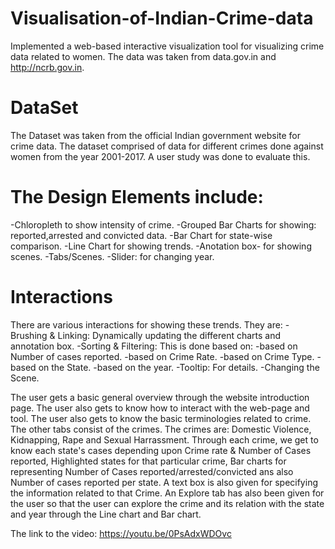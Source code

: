 # Visualisation-of-Indian-Crime-data
Implemented a web-based interactive visualization tool for visualizing crime data related to women. The data was taken from data.gov.in and http://ncrb.gov.in. 
# DataSet
  The Dataset was taken from the official Indian government website for crime data. The dataset comprised of data for different crimes done against women from the year 2001-2017.
  A user study was done to evaluate this.
# The Design Elements include:
-Chloropleth to show intensity of crime.
-Grouped Bar Charts for showing: reported,arrested and convicted data.
-Bar Chart for state-wise comparison.
-Line Chart for showing trends.
-Anotation box- for showing scenes.
-Tabs/Scenes.
-Slider: for changing year.
# Interactions
  There are various interactions for showing these trends. They are:
  -Brushing & Linking: Dynamically updating the different charts and annotation box.
  -Sorting & Filtering: This is done based on:
                        -based on Number of cases reported.
                        -based on Crime Rate.
                        -based on Crime Type.
                        -based on the State.
                        -based on the year.
  -Tooltip: For details.
  -Changing the Scene.
  
  The user gets a basic general overview through the website introduction page. The user also gets to know how to interact with the web-page and tool. The user also gets to know 
  the basic terminologies related to crime. The other tabs consist of the crimes. The crimes are: Domestic Violence, Kidnapping, Rape and Sexual Harrassment. Through each crime,
  we get to know each state's cases depending upon Crime rate & Number of Cases reported, Highlighted states for that particular crime, Bar charts for representing Number of 
  Cases reported/arrested/convicted ans also Number of cases reported per state. A text box is also given for specifying the information related to that Crime.
  An Explore tab has also been given for the user so that the user can explore the crime and its relation with the state and year through the Line chart and Bar chart.
  
  The link to the video: https://youtu.be/0PsAdxWDOvc
  
  
